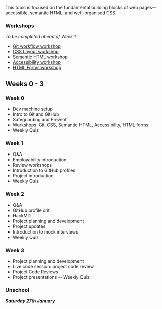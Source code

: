 This topic is focused on the fundamental building blocks of web pages—accessible, semantic HTML, and well-organised CSS.

### Workshops

*To be completed ahead of Week 1*

- [Git workflow workshop](/workshops/git-workflow/)
- [CSS Layout workshop](/workshops/css-layout/)
- [Semantic HTML workshop](/workshops/semantic-html/)
- [Accessibility workshop](/workshops/learn-a11y/)
- [HTML Forms workshop](/workshops/html-forms/)


## Weeks 0 - 3

### Week 0
- Dev machine setup
- Intro to Git and GitHub
- Safeguarding and Prevent
- Workshops: Git, CSS, Semantic HTML, Accessibility, HTML forms
- Weekly Quiz

### Week 1
- Q&A
- Employability introduction
- Review workshops
- Introduction to GitHub profiles
- Project introduction
- Weekly Quiz


### Week 2
- Q&A
- GitHub profile crit
- HackMD
- Project planning and development
- Project updates
- Introduction to mock interviews
- Weekly Quiz

### Week 3
- Project planning and development
- Live code session: project code review
- Project Code Reviews
- Project presentations
-- Weekly Quiz

### Unschool

***Saturday 27th January***





